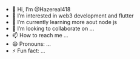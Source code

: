 - 👋 Hi, I’m @Hazereal418
- 👀 I’m interested in web3 development and flutter
- 🌱 I’m currently learning more aout node js
- 💞️ I’m looking to collaborate on ...
- 📫 How to reach me ...
- 😄 Pronouns: ...
- ⚡ Fun fact: ...

<!---
Hazereal418/Hazereal418 is a ✨ special ✨ repository because its `README.md` (this file) appears on your GitHub profile.
You can click the Preview link to take a look at your changes.
--->
